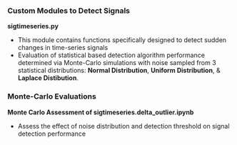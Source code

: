 ### Custom Modules to Detect Signals
**sigtimeseries.py**
  - This module contains functions specifically designed to detect sudden changes in time-series signals
  - Evaluation of statistical based detection algorithm performance determined via Monte-Carlo simulations with noise sampled from 3 statistical distributions: **Normal Distribution**, **Uniform Distribution**, & **Laplace Distibution**.
    
### Monte-Carlo Evaluations
**Monte Carlo Assessment of sigtimeseries.delta_outlier.ipynb**
  - Assess the effect of noise distribution and detection threshold on signal detection performance
    
    
